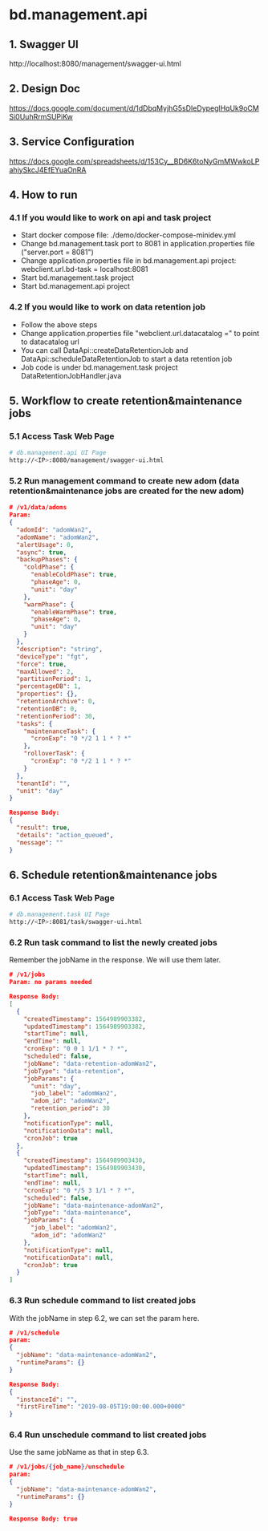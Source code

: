 # bd.management.api

## 1. Swagger UI
http://localhost:8080/management/swagger-ui.html

## 2. Design Doc
https://docs.google.com/document/d/1dDbqMyjhG5sDIeDypeglHqUk9oCMSi0UuhRrmSUPiKw

## 3. Service Configuration
https://docs.google.com/spreadsheets/d/153Cy__BD6K6toNyGmMWwkoLPahjySkcJ4EfEYuaOnRA

## 4. How to run

### 4.1 If you would like to work on api and task project
* Start docker compose file: ./demo/docker-compose-minidev.yml
* Change bd.management.task port to 8081 in application.properties file ("server.port = 8081")
* Change application.properties file in bd.management.api project: webclient.url.bd-task = localhost:8081
* Start bd.management.task project
* Start bd.management.api project

### 4.2 If you would like to work on data retention job
* Follow the above steps
* Change application.properties file "webclient.url.datacatalog =" to point to datacatalog url
* You can call DataApi::createDataRetentionJob and DataApi::scheduleDataRetentionJob to start a data retention job
* Job code is under bd.management.task project DataRetentionJobHandler.java

## 5. Workflow to create retention&maintenance jobs

### 5.1 Access Task Web Page

```bash
# db.management.api UI Page
http://<IP>:8080/management/swagger-ui.html
```

### 5.2 Run management command to create new adom (data retention&maintenance jobs are created for the new adom)

```json
# /v1/data/adoms
Param:
{
  "adomId": "adomWan2",
  "adomName": "adomWan2",
  "alertUsage": 0,
  "async": true,
  "backupPhases": {
    "coldPhase": {
      "enableColdPhase": true,
      "phaseAge": 0,
      "unit": "day"
    },
    "warmPhase": {
      "enableWarmPhase": true,
      "phaseAge": 0,
      "unit": "day"
    }
  },
  "description": "string",
  "deviceType": "fgt",
  "force": true,
  "maxAllowed": 2,
  "partitionPeriod": 1,
  "percentageDB": 1,
  "properties": {},
  "retentionArchive": 0,
  "retentionDB": 0,
  "retentionPeriod": 30,
  "tasks": {
    "maintenanceTask": {
      "cronExp": "0 */2 1 1 * ? *"
    },
    "rolloverTask": {
      "cronExp": "0 */2 1 1 * ? *"
    }
  },
  "tenantId": "",
  "unit": "day"
}

Response Body:
{
  "result": true,
  "details": "action_queued",
  "message": ""
}

```

## 6. Schedule retention&maintenance jobs

### 6.1 Access Task Web Page

```bash
# db.management.task UI Page
http://<IP>:8081/task/swagger-ui.html
```

### 6.2 Run task command to list the newly created jobs
Remember the jobName in the response. We will use them later.

```json
# /v1/jobs
Param: no params needed

Response Body:
[
  {
    "createdTimestamp": 1564989903382,
    "updatedTimestamp": 1564989903382,
    "startTime": null,
    "endTime": null,
    "cronExp": "0 0 1 1/1 * ? *",
    "scheduled": false,
    "jobName": "data-retention-adomWan2",
    "jobType": "data-retention",
    "jobParams": {
      "unit": "day",
      "job_label": "adomWan2",
      "adom_id": "adomWan2",
      "retention_period": 30
    },
    "notificationType": null,
    "notificationData": null,
    "cronJob": true
  },
  {
    "createdTimestamp": 1564989903430,
    "updatedTimestamp": 1564989903430,
    "startTime": null,
    "endTime": null,
    "cronExp": "0 */5 3 1/1 * ? *",
    "scheduled": false,
    "jobName": "data-maintenance-adomWan2",
    "jobType": "data-maintenance",
    "jobParams": {
      "job_label": "adomWan2",
      "adom_id": "adomWan2"
    },
    "notificationType": null,
    "notificationData": null,
    "cronJob": true
  }
]

```

### 6.3 Run schedule command to list created jobs
With the jobName in step 6.2, we can set the param here.

```json
# /v1/schedule
param:
{
  "jobName": "data-maintenance-adomWan2",
  "runtimeParams": {}
}

Response Body:
{
  "instanceId": "",
  "firstFireTime": "2019-08-05T19:00:00.000+0000"
}

```

### 6.4 Run unschedule command to list created jobs
Use the same jobName as that in step 6.3.

```json
# /v1/jobs/{job_name}/unschedule
param:
{
  "jobName": "data-maintenance-adomWan2",
  "runtimeParams": {}
}

Response Body: true

```

